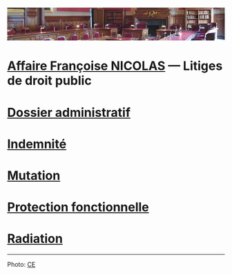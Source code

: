 ![image-mise-en-avant](../_aux/contentieux_Commons.png)

# [Affaire Françoise NICOLAS](fn.md) — Litiges de droit public

# [Dossier administratif](./dossadmin.md)
# [Indemnité](./indemnite.md)
# [Mutation](./mutation.md)
# [Protection fonctionnelle](./pf.md)
# [Radiation](./radiation.md)

---
Photo: [CE](attrib.md#contentieux)

